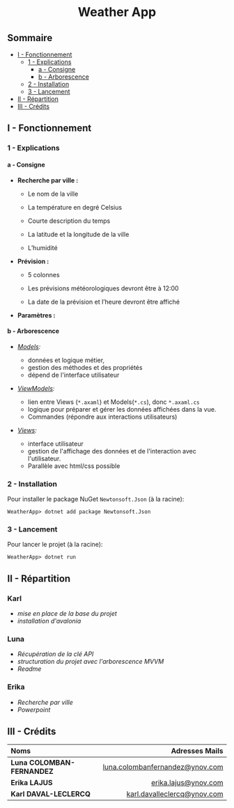 # <center> Weather App

## Sommaire

- [I - Fonctionnement](#i---fonctionnement)
    - [1 - Explications](#1---explications)
        - [a - Consigne](#a---consigne)
        - [b - Arborescence](#b---arborescence)
    - [2 - Installation](#2---installation)
    - [3 - Lancement](#3---lancement)
- [II - Répartition](#ii---répartition)
- [III - Crédits](#iii---crédits)



## I - Fonctionnement

### 1 - Explications

#### a - Consigne

* **Recherche par ville :**

    - Le nom de la ville

    - La température en degré Celsius

    - Courte description du temps

    - La latitude et la longitude de la ville

    - L’humidité


* **Prévision :**

    - 5 colonnes

    - Les prévisions météorologiques devront être à 12:00

    - La date de la prévision et l’heure devront être affiché


* **Paramètres :**


#### b - Arborescence

* *[Models](Models/):*  
    * données et logique métier,   
    * gestion des méthodes et des propriétés   
    * dépend de l'interface utilisateur

* *[ViewModels](ViewModels/):*   
    * lien entre Views (`*.axaml`) et Models(`*.cs`), donc `*.axaml.cs`
    * logique pour préparer et gérer les données affichées dans la vue.      
    * Commandes (répondre aux interactions utilisateurs)

* *[Views](Views/):*
    * interface utilisateur
    * gestion de l'affichage des données et de l'interaction avec l'utilisateur.
    * Parallèle avec html/css possible

### 2 - Installation

Pour installer le package NuGet `Newtonsoft.Json` (à la racine):

```
WeatherApp> dotnet add package Newtonsoft.Json
```

### 3 - Lancement


Pour lancer le projet (à la racine): 

```
WeatherApp> dotnet run
```


## II - Répartition

### Karl

* *mise en place de la base du projet*
* *installation d'avalonia*   


### Luna

* *Récupération de la clé API* 
* *structuration du projet avec l'arborescence MVVM*
* *Readme*   


### Erika

* *Recherche par ville*
* *Powerpoint*

   
## III - Crédits

| Noms                         |                Adresses Mails |
| :-----------------------     |      -----------------------: |
|**Luna COLOMBAN-FERNANDEZ**   |luna.colombanfernandez@ynov.com|
|**Erika LAJUS**               |erika.lajus@ynov.com           |
|**Karl DAVAL-LECLERCQ**       |karl.davalleclercq@ynov.com    |